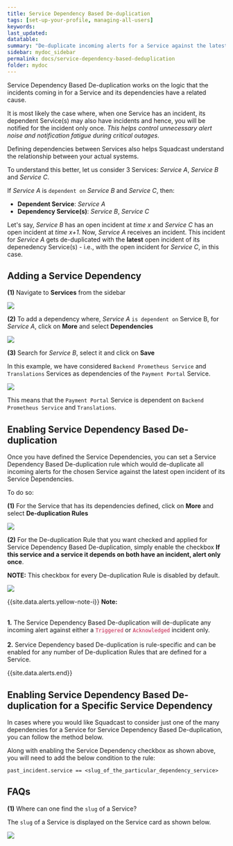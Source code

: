 ```yaml
---
title: Service Dependency Based De-duplication
tags: [set-up-your-profile, managing-all-users]
keywords: 
last_updated: 
datatable: 
summary: "De-duplicate incoming alerts for a Service against the latest open incident of its dependent Service(s)"
sidebar: mydoc_sidebar
permalink: docs/service-dependency-based-deduplication
folder: mydoc
---
```


Service Dependency Based De-duplication works on the logic that the incidents coming in for a Service and its dependencies have a related cause. 

It is most likely the case where, when one Service has an incident, its dependent Service(s) may also have incidents and hence, you will be notified for the incident only once. *This helps control unnecessary alert noise and notification fatigue during critical outages*.

Defining dependencies between Services also helps Squadcast understand the relationship between your actual systems. 

To understand this better, let us consider 3 Services: *Service A*, *Service B* and *Service C*. 

If *Service A* is `dependent on` *Service B* and *Service C*, then:

- **Dependent Service**: *Service A*
- **Dependency Service(s)**: *Service B*, *Service C*

Let's say, _Service B_ has an open incident at _time x_ and _Service C_ has an open incident at _time x+1_. Now, _Service A_ receives an incident. This incident for _Service A_ gets de-duplicated with the **latest** open incident of its depenedency Service(s) - i.e., with the open incident for _Service C_, in this case.

## Adding a Service Dependency 

**(1)** Navigate to **Services** from the sidebar

![](images/service-dependancy-based-deduplication_0.png)

**(2)** To add a dependency where, *Service A* `is dependent on` Service B, for *Service A*, click on **More** and select **Dependencies**

![](images/service-dependancy-based-deduplication_1.png)

**(3)** Search for *Service B*, select it and click on **Save**

In this example, we have considered `Backend Prometheus Service` and `Translations` Services as dependencies of the `Payment Portal` Service. 

![](images/service-dependancy-based-deduplication_2.png)

This means that the `Payment Portal` Service is dependent on `Backend Prometheus Service` and `Translations`.

## Enabling Service Dependency Based De-duplication

Once you have defined the Service Dependencies, you can set a Service Dependency Based De-duplication rule which would de-duplicate all incoming alerts for the chosen Service against the latest open incident of its Service Dependencies.

To do so: 

**(1)** For the Service that has its dependencies defined, click on **More** and select **De-duplication Rules**

![](images/service-dependancy-based-deduplication_3.png)

**(2)** For the De-duplication Rule that you want checked and applied for Service Dependency Based De-duplication, simply enable the checkbox **If this service and a service it depends on both have an incident, alert only once**. 

**NOTE:** This checkbox for every De-duplication Rule is disabled by default. 

![](images/service-dependancy-based-deduplication_4.png)

{{site.data.alerts.yellow-note-i}}
<b>Note:</b>
<br/><br/><p><b>1.</b> The Service Dependency Based De-duplication will de-duplicate any incoming alert against either a <code class="highlighter-rouge" style="color: #c7254e; background-color: #f9f2f4 !important;">Triggered</code> or <code class="highlighter-rouge" style="color: #c7254e; background-color: #f9f2f4 !important;">Acknowledged</code> incident only.
<br/><br/>
<b>2.</b> Service Dependency based De-duplication is rule-specific and can be enabled for any number of De-duplication Rules that are defined for a Service.</p>
{{site.data.alerts.end}}

## Enabling Service Dependency Based De-duplication for a Specific Service Dependency 

In cases where you would like Squadcast to consider just one of the many dependencies for a Service for Service Dependency Based De-duplication, you can follow the method below. 

Along with enabling the Service Dependency checkbox as shown above, you will need to add the below condition to the rule:

`past_incident.service == <slug_of_the_particular_dependency_service>`

## FAQs

**(1)** Where can one find the `slug` of a Service?

The `slug` of a Service is displayed on the Service card as shown below. 

![](images/service-dependancy-based-deduplication_5.png)